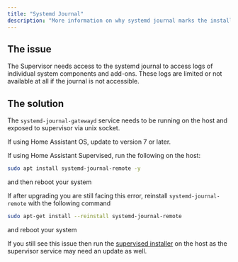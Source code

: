```yaml
---
title: "Systemd Journal"
description: "More information on why systemd journal marks the installation as unsupported."
---
```


## The issue

The Supervisor needs access to the systemd journal to access logs of
individual system components and add-ons. These logs are limited or
not available at all if the journal is not accessible.

## The solution

The `systemd-journal-gatewayd` service needs to be running on the host
and exposed to supervisor via unix socket.

If using Home Assistant OS, update to version 7 or later.

If using Home Assistant Supervised, run the following on the host:

```sh
sudo apt install systemd-journal-remote -y
```

and then reboot your system

If after upgrading you are still facing this error, reinstall `systemd-journal-remote` with the following command

```sh
sudo apt-get install --reinstall systemd-journal-remote
```

and reboot your system

If you still see this issue then run the [supervised installer](https://github.com/home-assistant/supervised-installer)
on the host as the supervisor service may need an update as well.
